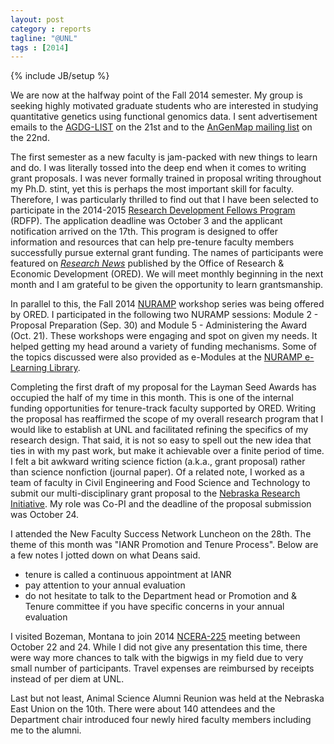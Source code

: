 ```yaml
---
layout: post
category : reports
tagline: "@UNL"
tags : [2014]
---
```

{% include JB/setup %}

We are now at the halfway point of the Fall 2014 semester. 
My group is seeking highly motivated graduate students who are interested in 
studying quantitative genetics using functional genomics data. 
I sent advertisement emails to the [AGDG-LIST](http://www.colostate.edu/Services/ACNS/listserv/subother.html) on the 21st and to the [AnGenMap mailing list](http://www.animalgenome.org/community/angenmap/mail/view?f=db/6535) on the 22nd. 

The first semester as a new faculty is jam-packed with new things to learn and do. 
I was literally tossed into the deep end when it comes to writing grant proposals. 
I was never formally trained in proposal writing throughout my Ph.D. stint, yet this is perhaps the most important skill for faculty. 
Therefore, I was particularly thrilled to find out that I have been selected to 
participate in the 2014-2015 [Research Development Fellows Program](http://research.unl.edu/research-development-fellows-program/) (RDFP). 
The application deadline was October 3 and the applicant notification arrived on the 17th. 
This program is designed to offer information and resources that can help pre-tenure faculty members successfully pursue external grant funding. 
The names of participants were featured on [*Research News*](http://research.unl.edu/researchnews/november2014/research-development-fellows-named-for-2014-15/) published by the Office of Research & Economic Development (ORED). 
We will meet monthly beginning in the next month and I am grateful to be given the opportunity to learn grantsmanship. 

In parallel to this, the Fall 2014 [NURAMP](http://research.unl.edu/nuramp/home/) workshop series was being offered by ORED. 
I participated in the following two NURAMP sessions: Module 2 - Proposal Preparation (Sep. 30) and Module 5 - Administering the Award (Oct. 21). These workshops were engaging and spot on given my needs. 
It helped getting my head around a variety of funding mechanisms. 
Some of the topics discussed were also provided as e-Modules at the [NURAMP e-Learning Library](http://research.unl.edu/nuramp/nuramp-e-learning-library/). 

Completing the first draft of my proposal for the Layman Seed Awards has occupied the half of my time in this month.
This is one of the internal funding opportunities for tenure-track faculty supported by ORED. 
Writing the proposal has reaffirmed the scope of my overall research program that I would like to establish at UNL and 
facilitated refining the specifics of my research design. 
That said, it is not so easy to spell out the new idea that ties in with my past work, 
but make it achievable over a finite period of time. 
I felt a bit awkward writing science fiction (a.k.a., grant proposal) rather than science nonfiction (journal paper). 
Of a related note, I worked as a team of faculty in 
Civil Engineering and Food Science and Technology to submit our multi-disciplinary grant proposal to the 
[Nebraska Research Initiative](http://research.unl.edu/nrirfp2015/). 
My role was Co-PI and the deadline of the proposal submission was October 24. 


I attended the New Faculty Success Network Luncheon on the 28th. 
The theme of this month was "IANR Promotion and Tenure Process". Below are a few notes I jotted down on what Deans said. 
* tenure is called a continuous appointment at IANR
* pay attention to your annual evaluation
* do not hesitate to talk to the Department head or Promotion and & Tenure committee if you have specific concerns in your annual evaluation 

I visited Bozeman, Montana to join 2014 [NCERA-225](http://nimss.umd.edu/lgu_v2/homepages/home.cfm?trackID=13956) meeting between October 22 and 24. 
While I did not give any presentation this time, there were way more chances to talk with the bigwigs in my field 
due to very small number of participants. Travel expenses are reimbursed by receipts instead of per diem at UNL. 

Last but not least, Animal Science Alumni Reunion was held at the Nebraska East Union on the 10th. 
There were about 140 attendees and the Department chair introduced four newly hired faculty members including me to the alumni. 
